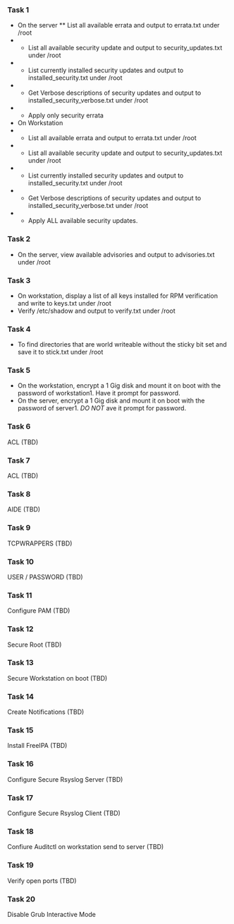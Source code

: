 ### Task 1
* On the server
** List all available errata and output to errata.txt under /root
* * List all available security update and output to security_updates.txt under /root
* * List currently installed security updates and output to installed_security.txt under /root
* * Get Verbose descriptions of security updates and output to installed_security_verbose.txt under /root
* * Apply only security errata
* On Workstation
* * List all available errata and output to errata.txt under /root
* * List all available security update and output to security_updates.txt under /root
* * List currently installed security updates and output to installed_security.txt under /root
* * Get Verbose descriptions of security updates and output to installed_security_verbose.txt under /root
* * Apply ALL available security updates.
### Task 2
* On the server, view available advisories and output to advisories.txt under /root
### Task 3
* On workstation,  display a list of all keys installed for RPM verification and write to keys.txt under /root
* Verify /etc/shadow and output to verify.txt under /root
### Task 4
* To find directories that are world writeable without the sticky bit set and save it to stick.txt under /root
### Task 5
* On the workstation, encrypt a 1 Gig disk and mount it on boot with the password of workstation1. Have it prompt for password.
* On the server, encrypt a 1 Gig disk and mount it on boot with the password of server1. *DO NOT* ave it prompt for password.
### Task 6
ACL (TBD)
### Task 7
ACL (TBD)
### Task 8
AIDE (TBD)
### Task 9
TCPWRAPPERS (TBD)
### Task 10
USER / PASSWORD (TBD)
### Task 11
Configure PAM (TBD)
### Task 12
Secure Root (TBD)
### Task 13
Secure Workstation on boot (TBD)
### Task 14
Create Notifications (TBD)
### Task 15
Install FreeIPA (TBD)
### Task 16
Configure Secure Rsyslog Server (TBD)
### Task 17
Configure Secure Rsyslog Client (TBD)
### Task 18
Confiure Auditctl on workstation send to server (TBD)
### Task 19
Verify open ports (TBD)
### Task 20
Disable Grub Interactive Mode
